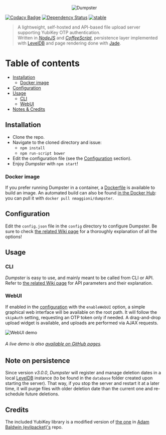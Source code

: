 <p align="center">
  <img src="https://nmaggioni.github.io/dumpster/dumpster_logo_small.png" alt="Dumpster"/>
</p>

[![Codacy Badge](https://api.codacy.com/project/badge/grade/29b49730fea944feb66f85f73f4c858f)](https://www.codacy.com/app/nmaggioni/Dumpster) [![Dependency Status](https://david-dm.org/nmaggioni/dumpster.svg)](https://david-dm.org/nmaggioni/dumpster) [![stable](http://badges.github.io/stability-badges/dist/stable.svg)](http://github.com/badges/stability-badges)
> A lightweight, self-hosted and API-based file upload server supporting YubiKey OTP authentication.<br> Written in [*NodeJS*][5] and [*CoffeeScript*][6], persistence layer implemented with [LevelDB][7] and page rendering done with [Jade][8].

# Table of contents
+ [Installation](#installation)
  - [Docker image](#docker-image)
+ [Configuration](#configuration)
+ [Usage](#usage)
  - [CLI](#cli)
  - [WebUI](#webui)
+ [Notes & Credits](#note-on-persistence)

## Installation
+ Clone the repo.
+ Navigate to the cloned directory and issue:
  - `npm install`
  - `npm run-script bower`
+ Edit the configuration file (see the [Configuration](#configuration) section).
+ Enjoy *Dumpster* with `npm start`!

### Docker image
If you prefer running Dumpster in a container, a [Dockerfile](Dockerfile) is available to build an image.
An automated build can also be found [in the Docker Hub][9]: you can pull it with `docker pull nmaggioni/dumpster`.

## Configuration
Edit the `config.json` file in the `config` directory to configure Dumpster. Be sure to check [the related Wiki page][3] for a thoroughly explanation of all the options!

## Usage
### CLI
*Dumpster* is easy to use, and mainly meant to be called from CLI or API. Refer to [the related Wiki page][4] for API parameters and their explanation.

### WebUI
If enabled in the [configuration](#configuration) with the `enableWebUI` option, a simple graphical web interface will be available on the root path. It will follow the `skipAuth` setting, requesting an OTP token only if needed. A drag-and-drop upload widget is available, and uploads are performed via AJAX requests.

![WebUI demo](https://nmaggioni.github.io/dumpster/dumpster.png)

###### A live demo is also [available on GitHub pages][10].

## Note on persistence
Since version *v3.0.0*, *Dumpster* will register and manage deletion dates in a local [LevelDB][7] instance (to be found in the `database` folder created upon starting the server). That way, if you stop the server and restart it at a later time, it will purge files with older deletion date than the current one and re-schedule future deletions.

## Credits
The included YubiKey library is a modified version of [the one][1] in [Adam Baldwin (evilpacket)'s][2] repo.

[1]: https://github.com/evilpacket/node-yubikey
[2]: https://github.com/evilpacket
[3]: https://github.com/nmaggioni/Dumpster/wiki/Configuration
[4]: https://github.com/nmaggioni/Dumpster/wiki/API-or-CLI-usage
[5]: https://nodejs.org/en/
[6]: http://coffeescript.org/
[7]: http://leveldb.org/
[8]: http://jade-lang.com/
[9]: https://hub.docker.com/r/nmaggioni/dumpster/
[10]: https://nmaggioni.github.io/dumpster/
